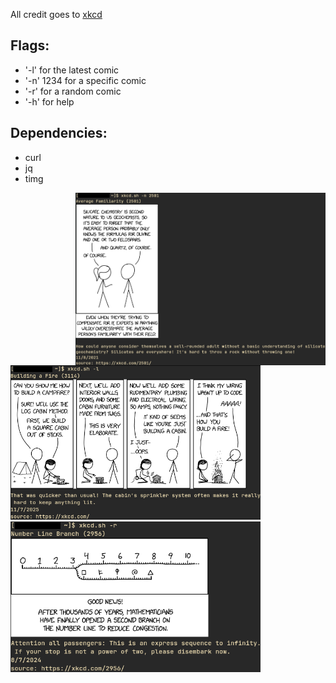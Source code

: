 
All credit goes to [xkcd](https://xkcd.com/)

## Flags:

- '-l' for the latest comic
- '-n' 1234 for a specific comic
- '-r' for a random comic
- '-h' for help

## Dependencies:

- curl
- jq
- timg

<img src="screenshots/xkcdsh-n.png" alt="xkcd.sh -n" align="right" width="400px">

<img src="screenshots/xkcdsh-l.png" alt="xkcd.sh -l 2501" width="400px">

<img src="screenshots/xkcdsh-r.png" alt="xkcd.sh -r 2501" width="400px">

